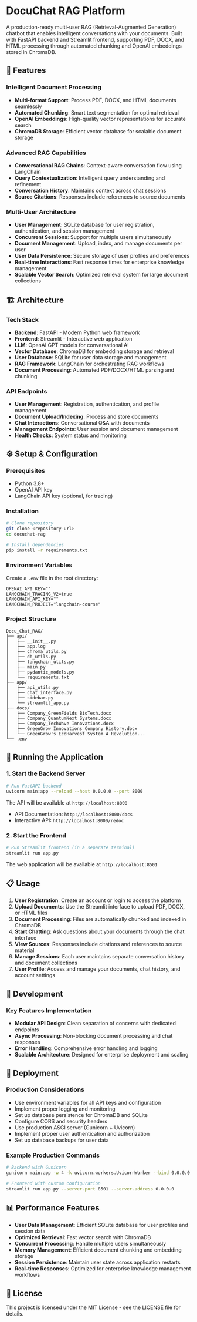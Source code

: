 # DocuChat RAG Platform

A production-ready multi-user RAG (Retrieval-Augmented Generation) chatbot that enables intelligent conversations with your documents. Built with FastAPI backend and Streamlit frontend, supporting PDF, DOCX, and HTML processing through automated chunking and OpenAI embeddings stored in ChromaDB.

## 🚀 Features

### Intelligent Document Processing
- **Multi-format Support**: Process PDF, DOCX, and HTML documents seamlessly
- **Automated Chunking**: Smart text segmentation for optimal retrieval
- **OpenAI Embeddings**: High-quality vector representations for accurate search
- **ChromaDB Storage**: Efficient vector database for scalable document storage

### Advanced RAG Capabilities
- **Conversational RAG Chains**: Context-aware conversation flow using LangChain
- **Query Contextualization**: Intelligent query understanding and refinement
- **Conversation History**: Maintains context across chat sessions
- **Source Citations**: Responses include references to source documents

### Multi-User Architecture
- **User Management**: SQLite database for user registration, authentication, and session management
- **Concurrent Sessions**: Support for multiple users simultaneously
- **Document Management**: Upload, index, and manage documents per user
- **User Data Persistence**: Secure storage of user profiles and preferences
- **Real-time Interactions**: Fast response times for enterprise knowledge management
- **Scalable Vector Search**: Optimized retrieval system for large document collections

## 🏗️ Architecture

### Tech Stack
- **Backend**: FastAPI - Modern Python web framework
- **Frontend**: Streamlit - Interactive web application
- **LLM**: OpenAI GPT models for conversational AI
- **Vector Database**: ChromaDB for embedding storage and retrieval
- **User Database**: SQLite for user data storage and management
- **RAG Framework**: LangChain for orchestrating RAG workflows
- **Document Processing**: Automated PDF/DOCX/HTML parsing and chunking

### API Endpoints
- **User Management**: Registration, authentication, and profile management
- **Document Upload/Indexing**: Process and store documents
- **Chat Interactions**: Conversational Q&A with documents
- **Management Endpoints**: User session and document management
- **Health Checks**: System status and monitoring

## ⚙️ Setup & Configuration

### Prerequisites
- Python 3.8+
- OpenAI API key
- LangChain API key (optional, for tracing)

### Installation

```bash
# Clone repository
git clone <repository-url>
cd docuchat-rag

# Install dependencies
pip install -r requirements.txt
```

### Environment Variables

Create a `.env` file in the root directory:

```env
OPENAI_API_KEY=""
LANGCHAIN_TRACING_V2=true
LANGCHAIN_API_KEY=""
LANGCHAIN_PROJECT="langchain-course"
```

### Project Structure
```
Docu_Chat_RAG/
├── api/
│   ├── __init__.py
│   ├── app.log
│   ├── chroma_utils.py
│   ├── db_utils.py
│   ├── langchain_utils.py
│   ├── main.py
│   ├── pydantic_models.py
│   └── requirements.txt
├── app/
│   ├── api_utils.py
│   ├── chat_interface.py
│   ├── sidebar.py
│   └── streamlit_app.py
├── docs/
│   ├── Company_GreenFields BioTech.docx
│   ├── Company_QuantumNext Systems.docx
│   ├── Company_TechWave Innovations.docx
│   ├── GreenGrow Innovations_Company History.docx
│   └── GreenGrow's EcoHarvest System_A Revolution...
└── .env
```

## 🎯 Running the Application

### 1. Start the Backend Server

```bash
# Run FastAPI backend
uvicorn main:app --reload --host 0.0.0.0 --port 8000
```

The API will be available at `http://localhost:8000`
- API Documentation: `http://localhost:8000/docs`
- Interactive API: `http://localhost:8000/redoc`

### 2. Start the Frontend

```bash
# Run Streamlit frontend (in a separate terminal)
streamlit run app.py
```

The web application will be available at `http://localhost:8501`

## 📋 Usage

1. **User Registration**: Create an account or login to access the platform
2. **Upload Documents**: Use the Streamlit interface to upload PDF, DOCX, or HTML files
3. **Document Processing**: Files are automatically chunked and indexed in ChromaDB
4. **Start Chatting**: Ask questions about your documents through the chat interface
5. **View Sources**: Responses include citations and references to source material
6. **Manage Sessions**: Each user maintains separate conversation history and document collections
7. **User Profile**: Access and manage your documents, chat history, and account settings

## 🔧 Development

### Key Features Implementation
- **Modular API Design**: Clean separation of concerns with dedicated endpoints
- **Async Processing**: Non-blocking document processing and chat responses
- **Error Handling**: Comprehensive error handling and logging
- **Scalable Architecture**: Designed for enterprise deployment and scaling

## 🚀 Deployment

### Production Considerations
- Use environment variables for all API keys and configuration
- Implement proper logging and monitoring
- Set up database persistence for ChromaDB and SQLite
- Configure CORS and security headers
- Use production ASGI server (Gunicorn + Uvicorn)
- Implement proper user authentication and authorization
- Set up database backups for user data

### Example Production Commands
```bash
# Backend with Gunicorn
gunicorn main:app -w 4 -k uvicorn.workers.UvicornWorker --bind 0.0.0.0:8000

# Frontend with custom configuration
streamlit run app.py --server.port 8501 --server.address 0.0.0.0
```

## 📊 Performance Features

- **User Data Management**: Efficient SQLite database for user profiles and session data
- **Optimized Retrieval**: Fast vector search with ChromaDB
- **Concurrent Processing**: Handle multiple users simultaneously
- **Memory Management**: Efficient document chunking and embedding storage
- **Session Persistence**: Maintain user state across application restarts
- **Real-time Responses**: Optimized for enterprise knowledge management workflows

## 📄 License

This project is licensed under the MIT License - see the LICENSE file for details.
